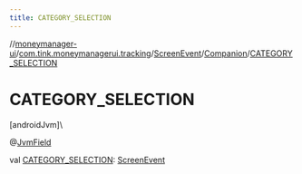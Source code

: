 ```yaml
---
title: CATEGORY_SELECTION
---
```

//[moneymanager-ui](../../../../index.html)/[com.tink.moneymanagerui.tracking](../../index.html)/[ScreenEvent](../index.html)/[Companion](index.html)/[CATEGORY_SELECTION](-c-a-t-e-g-o-r-y_-s-e-l-e-c-t-i-o-n.html)



# CATEGORY_SELECTION



[androidJvm]\




@[JvmField](https://kotlinlang.org/api/latest/jvm/stdlib/kotlin.jvm/-jvm-field/index.html)



val [CATEGORY_SELECTION](-c-a-t-e-g-o-r-y_-s-e-l-e-c-t-i-o-n.html): [ScreenEvent](../index.html)




